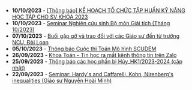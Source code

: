  - **10/10/2023** - [[Thông báo] KẾ HOẠCH TỔ CHỨC TẬP HUẤN KỸ NĂNG HỌC TẬP CHO SV KHÓA 2023](https://math.hcmus.edu.vn//tin-tức/tin-giáo-vụ/813-thông-báo-kế-hoạch-tổ-chức-tập-huấn-kỹ-năng-học-tập-cho-sv-khóa-2023)
 - **10/10/2023** - [Seminar Nghiên cứu sinh Bộ môn Giải tích (Tháng 10/2023)](https://math.hcmus.edu.vn//tin-tức/tin-nghiên-cứu/814-seminar-nghiên-cứu-sinh-bộ-môn-giải-tích-tháng-10-2023)
 - **07/10/2023** - [Buổi gặp gỡ và trao đổi với các Giáo sư đến từ trường NCU, Đài Loan](https://math.hcmus.edu.vn//tin-tức/tin-nghiên-cứu/810-buổi-gặp-gỡ-và-trao-đổi-với-các-giáo-sư-từ-trường-ncu,-đài-loan)
 - **05/10/2023** - [Thông báo Cuộc thi Toán Mô hình SCUDEM](https://math.hcmus.edu.vn//tin-tức/thông-tin-toán-tin-học/809-thông-báo-cuộc-thi-toán-mô-hình-scudem)
 - **26/09/2023** - [Khoa Toán - Tin học ra mắt kênh thông tin trên Zalo](https://math.hcmus.edu.vn//tin-tức/tin-giáo-vụ/805-khoa-toán-tin-hoc-ra-mắt-kênh-thông-tin-trên-zalo)
 - **25/09/2023** - [Thông báo các học phần bị Hủy_HK1/2023-2024 (cập nhật)](https://math.hcmus.edu.vn//tin-tức/tin-giáo-vụ/799-thông-báo-các-học-phần-bị-hủy_hk1-2023-2024)
 - **22/09/2023** - [Seminar: Hardy's and Caffarelli, Kohn, Nirenberg's inequalities (Giáo sư Nguyễn Hoài Minh)](https://math.hcmus.edu.vn//tin-tức/tin-nghiên-cứu/804-seminar-nguyen-hoai-minh)
